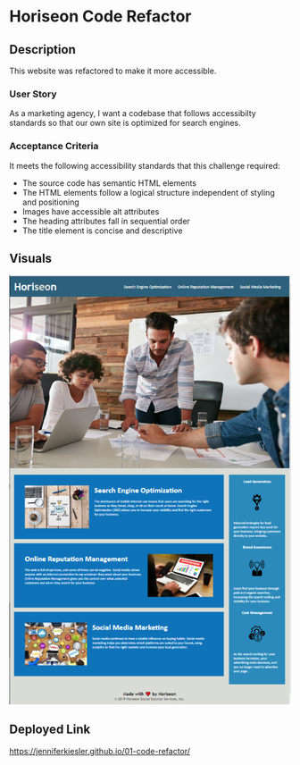 # Horiseon Code Refactor

## Description

This website was refactored to make it more accessible. 


### User Story

As a marketing agency, I want a codebase that follows accessibilty standards so that our own site is optimized for search engines.

### Acceptance Criteria

It meets the following accessibility standards that this challenge required:
-   The source code has semantic HTML elements
-   The HTML elements follow a logical structure independent of styling and positioning
-   Images have accessible alt attributes
-   The heading attributes fall in sequential order
-   The title element is concise and descriptive

## Visuals

![Screenshot](Develop/assets/images/horiseon-screenshot.png)

## Deployed Link

https://jenniferkiesler.github.io/01-code-refactor/